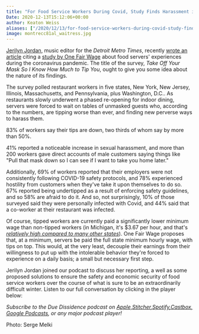 ```yaml
---
title: "For Food Service Workers During Covid, Study Finds Harassment is Up and Tipping is Down"
Date: 2020-12-13T15:12:06+00:00
author: Keaton Weiss
aliases: ["/2020/12/13/for-food-service-workers-during-covid-study-finds-harassment-is-up-and-tipping-is-down"]
image: montrecc81al_waitress.jpg
---
```


[Jerilyn Jordan](https://www.metrotimes.com/author/jerilyn-jordan), music editor for the *Detroit Metro Times*, recently [wrote an article](https://www.metrotimes.com/table-and-bar/archives/2020/12/07/the-worst-people-imaginable-are-dining-out-study-finds) citing a [study by One Fair Wage](https://onefairwage.site/wp-content/uploads/2020/11/OFW_COVID_WorkerExp_Emb-1.pdf) about food servers' experiences during the coronavirus pandemic. The title of the survey, *Take Off Your Mask So I Know How Much to Tip You*, ought to give you some idea about the nature of its findings. 

The survey polled restaurant workers in five states, New York, New Jersey, Illinois, Massachusetts, and Pennsylvania, plus Washington, D.C.. As restaurants slowly underwent a phased re-opening for indoor dining, servers were forced to wait on tables of unmasked guests who, according to the numbers, are tipping worse than ever, and finding new perverse ways to harass them. 

83% of workers say their tips are down, two thirds of whom say by more than 50%.

41% reported a noticeable increase in sexual harassment, and more than 200 workers gave direct accounts of male customers saying things like "Pull that mask down so I can see if I want to take you home later."

Additionally, 69% of workers reported that their employers were not consistently following COVID-19 safety protocols, and 78% experienced hostility from customers when they've take it upon themselves to do so. 67% reported being undertipped as a result of enforcing safety guidelines, and so 58% are afraid to do it. And so, not surprisingly, 10% of those surveyed said they were personally infected with Covid, and 44% said that a co-worker at their restaurant was infected.

Of course, tipped workers are currently paid a significantly lower minimum wage than non-tipped workers (in Michigan, it's $3.67 per hour, and that's *[relatively high compared to many other states](https://www.dol.gov/agencies/whd/state/minimum-wage/tipped)*). One Fair Wage proposes that, at a minimum, servers be paid the full state minimum hourly wage, with tips on top. This would, at the very least, decouple their earnings from their willingness to put up with the intolerable behavior they're forced to experience on a daily basis; a small but necessary first step.

Jerilyn Jordan joined our podcast to discuss her reporting, a well as some proposed solutions to ensure the safety and economic security of food service workers over the course of what is sure to be an extraordinarily difficult winter. Listen to our full conversation by clicking in the player below:

*Subscribe to the Due Dissidence podcast on [Apple,](https://podcasts.apple.com/us/podcast/due-dissidence/id1457244081)[Stitcher](https://www.stitcher.com/podcast/due-dissidence)[,](https://podcasts.apple.com/us/podcast/due-dissidence/id1457244081)[Spotify](https://open.spotify.com/show/3jDky0r8Cg0vlYuORwWhaE)[,](https://podcasts.apple.com/us/podcast/due-dissidence/id1457244081)[Castbox](https://castbox.fm/channel/Due-Dissidence%7D-id2086184?country=us)[,](https://podcasts.apple.com/us/podcast/due-dissidence/id1457244081) [Google Podcasts](https://podcasts.google.com/feed/aHR0cHM6Ly9mZWVkcy5zb3VuZGNsb3VkLmNvbS91c2Vycy9zb3VuZGNsb3VkOnVzZXJzOjYwNjI5Njg0NC9zb3VuZHMucnNz), or any major podcast player!*

Photo: Serge Melki
